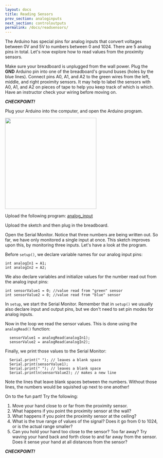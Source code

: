 ```yaml
---
layout: docs
title: Reading Sensors
prev_section: analoginputs
next_section: controloutputs
permalink: /docs/readsensors/
---
```


The Arduino has special pins for analog inputs that convert voltages between 0V and 5V to numbers between 0 and 1024. There are 5 analog pins in total. Let's now explore how to read values from the proximity sensors. 

Make sure your breadboard is unplugged from the wall power. Plug the **GND** Arduino pin into one of the breadboard's ground buses (holes by the blue lines). Connect pins A0, A1, and A2 to the green wires from the left, middle, and right proximity sensors. It may help to label the sensors with A0, A1, and A2 on pieces of tape to help you keep track of which is which. Have an instructor check your wiring before moving on.

**_CHECKPOINT!_**

Plug your Arduino into the computer, and open the Arduino program. 

<img src="{{ site.baseurl }}/img/arduino-icon.png" style="width: 300px"/>

Upload the following program: <a href="{{ site.baseurl }}/sketches/s3_analog_input.txt">analog_input</a> 

Upload the sketch and then plug in the breadboard. 

Open the Serial Monitor. Notice that three numbers are being written out. So far, we have only monitored a single input at once. This sketch improves upon this, by monitoring three inputs. Let's have a look at the program. 

Before ```setup()```, we declare variable names for our analog input pins:

```int analogIn0 = A0;     
int analogIn1 = A1;
int analogIn2 = A2;
```

We also declare variables and initialize values for the number read out from the analog input pins:

```int sensorValue0 = 0; //value read from "red" sensor
int sensorValue1 = 0; //value read from "green" sensor
int sensorValue2 = 0; //value read from "blue" sensor
```

In ```setup```, we start the Serial Monitor. Remember that in ```setup()``` we usually also declare input and output pins, but we don't need to set pin modes for analog inputs.

Now in the loop we read the sensor values. This is done using the ```analogRead()``` function:

``` sensorValue0 = analogRead(analogIn0);
  sensorValue1 = analogRead(analogIn1);
  sensorValue2 = analogRead(analogIn2);
  ```

Finally, we print those values to the Serial Monitor:

```  Serial.print(sensorValue0);
  Serial.print(" "); // leaves a blank space
  Serial.print(sensorValue1);
  Serial.print(" "); // leaves a blank space
  Serial.println(sensorValue2); // makes a new line
```

Note the lines that leave blank spaces between the numbers. Without those lines, the numbers would be squished up next to one another!

On to the fun part! Try the following: 

1. Move your hand close to or far from the proximity sensor. 
2. What happens if you point the proximity sensor at the wall? 
3. What happens if you point the proximity sensor at the ceiling? 
4. What is the true range of values of the signal? Does it go from 0 to 1024, or is the actual range smaller?
5. Can you hold your hand too close to the sensor? Too far away? Try waving your hand back and forth close to and far away from the sensor. Does it sense your hand at all distances from the sensor?

**_CHECKPOINT!_**

